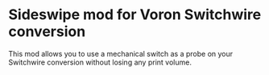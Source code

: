 # Sideswipe mod for Voron Switchwire conversion
This mod allows you to use a mechanical switch as a probe on your Switchwire conversion without losing any print volume.
